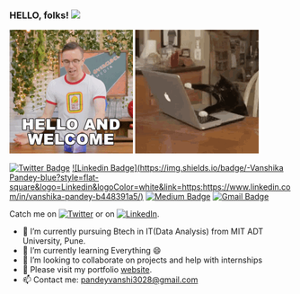 ### HELLO, folks! <img src="https://raw.githubusercontent.com/MartinHeinz/MartinHeinz/master/wave.gif" width="30px">
<!-- Actual text -->
![](y.gif)
![](x.gif)

[![Twitter Badge](https://img.shields.io/badge/-@Vanshika302-1ca0f1?style=flat-square&labelColor=1ca0f1&logo=twitter&logoColor=white&link=https://twitter.com/Vanshika302)](https://twitter.com/Vanshika302) [![Linkedin Badge](https://img.shields.io/badge/-Vanshika Pandey-blue?style=flat-square&logo=Linkedin&logoColor=white&link=https:https://www.linkedin.com/in/vanshika-pandey-b448391a5/)](https://www.linkedin.com/in/vanshika-pandey-b448391a5/) [![Medium Badge](https://img.shields.io/badge/-@monkfromearth-03a57a?style=flat-square&labelColor=000000&logo=Medium&link=https://medium.com/@monkfromearth/)](https://medium.com/@monkfromearth)
[![Gmail Badge](https://img.shields.io/badge/-sameerkhanofficial@gmail.com-c14438?style=flat-square&logo=Gmail&logoColor=white&link=mailto:sameerkhanofficial@gmail.com)](mailto:sameerkhanofficial@gmail.com)

Catch me on [![Twitter][1.2]][1] or on [![LinkedIn][2.2]][2].

<!-- Icons -->

[1.2]: http://i.imgur.com/wWzX9uB.png 
[2.2]: https://raw.githubusercontent.com/MartinHeinz/MartinHeinz/master/linkedin-3-16.png (LinkedIn icon without padding)

<!-- Links to my social media accounts -->

[1]: https://twitter.com/Vanshika302
[2]: https://www.linkedin.com/in/vanshika-pandey-b448391a5/
[website]: https://vanshp.netlify.app

- 🔭 I’m currently pursuing Btech in IT(Data Analysis) from MIT ADT University, Pune.
- 🌱 I’m currently learning Everything 😄
- 👯 I’m looking to collaborate on projects and help with internships
- 💬 Please visit my portfolio [website].
- 📫 Contact me: pandeyvanshi3028@gmail.com 



